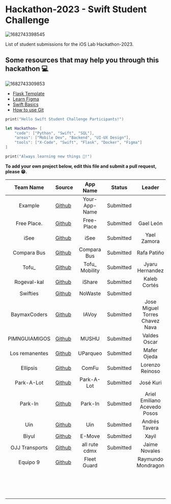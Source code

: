 # Hackathon-2023 - Swift Student Challenge

![1682743398545](image/README/1682743398545.png)

List of student submissions for the iOS Lab Hackathon-2023.

## Some resources that may help you through this hackathon 💻

![1682743309853](image/README/1682743309853.png)


* [Flask Template](https://github.com/luisced/flask-template)
* [Learn Figma](https://www.figma.com/resources/learn-design/)
* [Swift Basics](https://docs.swift.org/swift-book/documentation/the-swift-programming-language/guidedtour/)
* [How to use Git](https://www.w3schools.com/git/)

```swift
print("Hello Swift Student Challenge Participants!")

let Hackathon= [
    "code": ["Python", "Swift", "SQL"],
    "areas": ["Mobile Dev", "Backend", "UI-UX Design"],
    "tools": ["X-Code", "Swift", "Flask", "Docker", "Figma"]
]

print("Always learning new things 🔎!")
```

**To add your own project below, edit this file and submit a pull request, please 😁.**

| Team Name | Source                                              |   App Name   |  Status  | Leader |
| :-------: | --------------------------------------------------- | :-----------: | :-------: | :-------: |
|  Example  | [Github](https://github.com/iOS-Lab-UP/Hackathon-2023) | Your-App-Name | Submitted ||
|Free Place.| [Github](https://github.com/Mauricio-create/App_H.git) | Free-Place| Submitted |Gael León|
|    iSee   | [Github](https://github.com/RivNadia/iSee)             |  iSee         |    Submitted      | Yael Zamora |
|     Compara Bus     | [Github](https://github.com/RafaPatino01/hackathon-up)                                | Compara Bus                 |      Submitted    |Rafa Patiño|
|   Tofu_ |  [Github](https://github.com/TofuDotTech/tofu_mobility)          | Tofu_ Mobility     | Submitted    |Jyaru Hernandez|
|Rogeval-kal|[Github](https://github.com/GenaroGA/HackathonUP)        |iShare        | Submitted         |Kaleb Cortés|
|Swifties|[Github](https://github.com/ingchivas/iosLabUPHackathon23) |NoWaste|Submitted||
|BaymaxCoders|[Github](https://github.com/MrPicudo/HackathonUP)  | IAVoy        |   Submitted       |Jose Miguel Torres Chavez Nava|
| PIMNGUIAMIGOS  |[Github](https://github.com/OscarValdes1997/MUSHU)        |MUSHU|Submitted|Valdes Oscar|    
|     Los remanentes     |        [Github](https://github.com/maferojedac/Hackaton-UParqueo)  |   UParqueo     |   Submitted       | Mafer Ojeda|
| Ellipsis | [Github](https://github.com/AOx0/up-ios-hackathon-1)| ComFu |Submitted | Lorenzo Reinoso |
|Park-A-Lot| [Github](https://github.com/SebasJacome/hackathon_swiftui) | Park-A-Lot| Submitted |José Kuri
|     Park-In     |   [Github](https://github.com/EA-Gadgeter/swift-hackthon-park-in)   |      Park-In        |  Submitted        | Ariel Emiliano Acevedo Posos |
| Uin | [Github](https://github.com/Tavernauta/UIN-final)| Uin |Submitted | Andrés Tavera |
|Biyul|[Github](https://github.com/GFRESHHH/E-MOVE_.git)|E-Move|Submitted|Xayil|
|OJJ Transports| [Github](https://github.com/James5258/Hackathon)| all rute cdmx |Submitted |Jaime Novales|
|Equipo 9|[Github](https://github.com/Raxel99-UNAM/FleetGuard)|Fleet Guard|          |Raymundo Mondragon||
|          |                                                     |              |          ||
|          |                                                     |              |          ||
|          |                                                     |              |          ||
|          |                                                     |              |          ||
|          |                                                     |              |          ||
|          |                                                     |              |          ||
|          |                                                     |              |          ||
|          |                                                     |              |          ||
|          |                                                     |              |          ||
|          |                                                     |              |          ||
|          |                                                     |              |          ||
|          |                                                     |              |          ||
|          |                                                     |              |          ||
|          |                                                     |              |          ||
|          |                                                     |              |          ||
